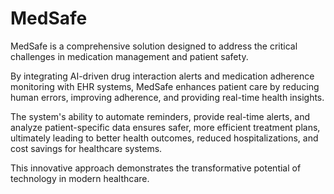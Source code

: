 # MedSafe
MedSafe is a comprehensive solution designed to address the critical challenges in medication management and patient safety. 

By integrating AI-driven drug interaction alerts and medication adherence monitoring with EHR systems, MedSafe enhances patient care by reducing human errors, improving adherence, and providing real-time health insights. 

The system's ability to automate reminders, provide real-time alerts, and analyze patient-specific data ensures safer, more efficient treatment plans, ultimately leading to better health outcomes, reduced hospitalizations, and cost savings for healthcare systems. 

This innovative approach demonstrates the transformative potential of technology in modern healthcare.

